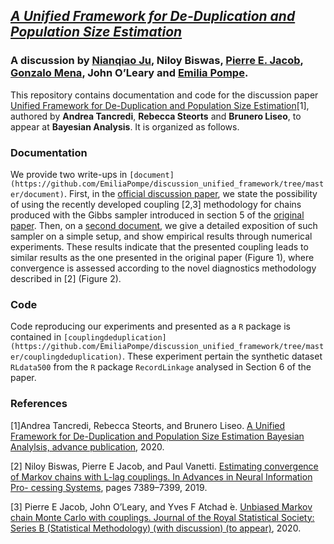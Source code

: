 ## *[A Unified Framework for De-Duplication and Population Size Estimation](https://projecteuclid.org/euclid.ba/1551949260)* 

### A discussion by [Nianqiao Ju](https://phylliswithdata.com/about/), Niloy Biswas, [Pierre E. Jacob](https://sites.google.com/site/pierrejacob/), [Gonzalo Mena](http://gomena.github.io), John O’Leary and [Emilia Pompe](https://www.stats.ox.ac.uk/~pompe/).


This repository contains documentation and code for the discussion paper [Unified Framework for De-Duplication and Population Size Estimation](https://projecteuclid.org/euclid.ba/1551949260)[1], authored by **Andrea Tancredi**, **Rebecca Steorts**  and **Brunero Liseo**,  to appear at **Bayesian Analysis**. It is organized as follows.

### Documentation
We provide two write-ups in `[document](https://github.com/EmiliaPompe/discussion_unified_framework/tree/master/document)`. First, in the [official discussion paper](https://github.com/EmiliaPompe/discussion_unified_framework/blob/master/document/badiscussion.pdf ), we state the possibility of using the recently developed coupling [2,3] methodology for chains produced with the Gibbs sampler introduced in section 5 of the [original paper](https://projecteuclid.org/euclid.ba/1551949260). Then, on a [second document](https://github.com/EmiliaPompe/discussion_unified_framework/blob/master/document/documentation.pdf), we give a detailed exposition of such sampler on a simple setup, and show empirical results through numerical experiments. These results indicate that the presented coupling leads to similar results as the one presented in the original paper (Figure 1), where convergence is assessed according to the novel diagnostics methodology described in [2] (Figure 2).

### Code
Code reproducing our experiments and presented as a `R` package is contained in `[couplingdeduplication](https://github.com/EmiliaPompe/discussion_unified_framework/tree/master/couplingdeduplication)`. These experiment pertain the synthetic dataset `RLdata500` from the `R` package `RecordLinkage` analysed in Section 6 of the paper.

### References
[1]Andrea Tancredi, Rebecca Steorts, and Brunero Liseo. [A Unified Framework for De-Duplication and Population Size Estimation Bayesian Analylsis, advance publication](https://projecteuclid.org/euclid.ba/1551949260), 2020.

[2] Niloy Biswas, Pierre E Jacob, and Paul Vanetti. [Estimating convergence of Markov chains with L-lag couplings. In Advances in Neural Information Pro- cessing Systems](https://arxiv.org/pdf/1905.09971.pdf), pages 7389–7399, 2019. 

[3] Pierre E Jacob, John O’Leary, and Yves F Atchad ́e. [Unbiased Markov chain Monte Carlo with couplings. Journal of the Royal Statistical Society: Series B (Statistical Methodology) (with discussion) (to appear)](https://arxiv.org/pdf/1708.03625.pdf), 2020. 








